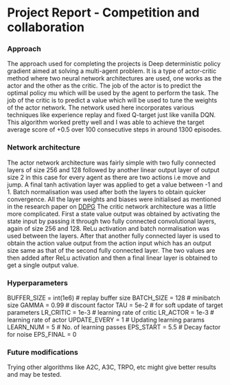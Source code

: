 # Project Report - Competition and collaboration

### Approach
The approach used for completing the projects is Deep deterministic policy gradient aimed at solving a multi-agent problem. It is a type of actor-critic method where two neural network architectures are used, one works as the actor and the other as the critic. The job of the actor is to predict the optimal policy mu which will be used by the agent to perform the task. The job of the critic is to predict a value which will be used to tune the weights of the actor network. The network used here incorporates various techniques like experience replay and fixed Q-target just like vanilla DQN. This algorithm worked pretty well and I was able to achieve the target average score of +0.5 over 100 consecutive steps in around 1300 episodes.

### Network architecture
The actor network architecture was fairly simple with two fully connected layers of size 256 and 128 followed by another linear output layer of output size 2 in this case for every agent as there are two actions i.e move and jump. A final tanh activation layer was applied to get a value between -1 and 1. Batch normalisation was used after both the layers to obtain quicker convergence. All the layer weights and biases were initialised as mentioned in the research paper on [DDPG](https://arxiv.org/pdf/1509.02971.pdf)
The critic network architecture was a little more complicated. First a state value output was obtained by activating the state input by passing it through two fully connected convolutional layers, again of size 256 and 128. ReLu activation and batch normalisation was used between the layers. After that another fully connected layer is used to obtain the action value output from the action input which has an output size same as that of the second fully connected layer. The two values are then added after ReLu activation and then a final linear layer is obtained to get a single output value.

### Hyperparameters 

BUFFER_SIZE = int(1e6)  # replay buffer size
BATCH_SIZE = 128         # minibatch size
GAMMA = 0.99            # discount factor
TAU = 5e-2              # for soft update of target parameters
LR_CRITIC = 1e-3        # learning rate of critic
LR_ACTOR = 1e-3         # learning rate of actor
UPDATE_EVERY = 1        # Updating learning params
LEARN_NUM = 5           # No. of learning passes
EPS_START = 5.5         # Decay factor for noise
EPS_FINAL = 0

### Future modifications
Trying other algorithms like A2C, A3C, TRPO, etc might give better results and may be tested.